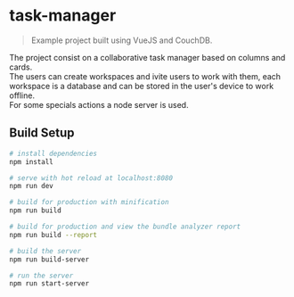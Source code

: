 # task-manager

> Example project built using VueJS and CouchDB.
<p>The project consist on a collaborative task manager based on columns and cards.<br>
The users can create workspaces and ivite users to work with them, each workspace is a database and can be stored in the user's device to work offline.<br>
For some specials actions a node server is used.</p>

## Build Setup

``` bash
# install dependencies
npm install

# serve with hot reload at localhost:8080
npm run dev

# build for production with minification
npm run build

# build for production and view the bundle analyzer report
npm run build --report

# build the server
npm run build-server

# run the server
npm run start-server
```
